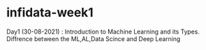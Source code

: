 # infidata-week1
Day1 (30-08-2021) : Introduction to Machine Learning and its Types. Diffrence between the ML,AL,Data Scince and Deep Learning
